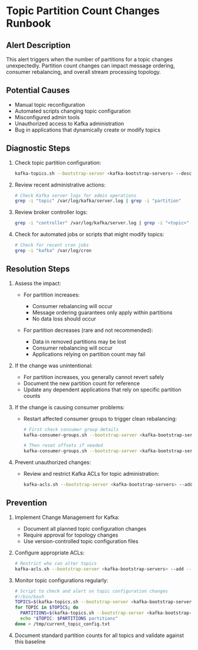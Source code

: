 # Topic Partition Count Changes Runbook

## Alert Description
This alert triggers when the number of partitions for a topic changes unexpectedly. Partition count changes can impact message ordering, consumer rebalancing, and overall stream processing topology.

## Potential Causes
- Manual topic reconfiguration
- Automated scripts changing topic configuration
- Misconfigured admin tools
- Unauthorized access to Kafka administration
- Bug in applications that dynamically create or modify topics

## Diagnostic Steps
1. Check topic partition configuration:
   ```bash
   kafka-topics.sh --bootstrap-server <kafka-bootstrap-servers> --describe --topic <topic>
   ```

2. Review recent administrative actions:
   ```bash
   # Check Kafka server logs for admin operations
   grep -i "topic" /var/log/kafka/server.log | grep -i "partition"
   ```

3. Review broker controller logs:
   ```bash
   grep -i "controller" /var/log/kafka/server.log | grep -i "<topic>"
   ```

4. Check for automated jobs or scripts that might modify topics:
   ```bash
   # Check for recent cron jobs
   grep -i "kafka" /var/log/cron
   ```

## Resolution Steps
1. Assess the impact:
   - For partition increases:
     - Consumer rebalancing will occur
     - Message ordering guarantees only apply within partitions
     - No data loss should occur

   - For partition decreases (rare and not recommended):
     - Data in removed partitions may be lost
     - Consumer rebalancing will occur
     - Applications relying on partition count may fail

2. If the change was unintentional:
   - For partition increases, you generally cannot revert safely
   - Document the new partition count for reference
   - Update any dependent applications that rely on specific partition counts

3. If the change is causing consumer problems:
   - Restart affected consumer groups to trigger clean rebalancing:
     ```bash
     # First check consumer group details
     kafka-consumer-groups.sh --bootstrap-server <kafka-bootstrap-servers> --describe --group <group-id>
     
     # Then reset offsets if needed
     kafka-consumer-groups.sh --bootstrap-server <kafka-bootstrap-servers> --group <group-id> --reset-offsets --to-latest --all-topics --execute
     ```

4. Prevent unauthorized changes:
   - Review and restrict Kafka ACLs for topic administration:
     ```bash
     kafka-acls.sh --bootstrap-server <kafka-bootstrap-servers> --add --allow-principal User:<user> --operation Create --topic <topic> --command-config admin.properties
     ```

## Prevention
1. Implement Change Management for Kafka:
   - Document all planned topic configuration changes
   - Require approval for topology changes
   - Use version-controlled topic configuration files

2. Configure appropriate ACLs:
   ```bash
   # Restrict who can alter topics
   kafka-acls.sh --bootstrap-server <kafka-bootstrap-servers> --add --allow-principal User:<admin-user> --operation Alter --topic <topic> --command-config admin.properties
   ```

3. Monitor topic configurations regularly:
   ```bash
   # Script to check and alert on topic configuration changes
   #!/bin/bash
   TOPICS=$(kafka-topics.sh --bootstrap-server <kafka-bootstrap-servers> --list)
   for TOPIC in $TOPICS; do
     PARTITIONS=$(kafka-topics.sh --bootstrap-server <kafka-bootstrap-servers> --describe --topic $TOPIC | grep -c "Partition:")
     echo "$TOPIC: $PARTITIONS partitions"
   done > /tmp/current_topic_config.txt
   ```

4. Document standard partition counts for all topics and validate against this baseline
